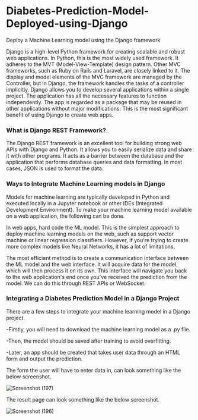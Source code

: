 # Diabetes-Prediction-Model-Deployed-using-Django
Deploy a Machine Learning model using the Django  framework 

Django is a high-level Python framework for creating scalable and robust web applications. In Python, this is the most widely used framework. It adheres to the MVT (Model-View-Template) design pattern. Other MVC frameworks, such as Ruby on Rails and Laravel, are closely linked to it. The display and model elements of the MVC framework are managed by the Controller, but in Django, the framework handles the tasks of a controller implicitly. Django allows you to develop several applications within a single project. The application has all the necessary features to function independently. The app is regarded as a package that may be reused in other applications without major modifications. This is the most significant benefit of using Django to create web apps.

### What is Django REST Framework?
The Django REST framework is an excellent tool for building strong web APIs with Django and Python. It allows you to easily serialize data and share it with other programs. It acts as a barrier between the database and the application that performs database queries and data formatting. In most cases, JSON is used to format the data.

### Ways to Integrate Machine Learning models in Django
Models for machine learning are typically developed in Python and executed locally in a Jupyter notebook or other IDEs (Integrated Development Environment). To make your machine learning model available on a web application, the following can be done.

In web apps, hard code the ML model. This is the simplest approach to deploy machine learning models on the web, such as support vector machine or linear regression classifiers. However, if you're trying to create more complex models like Neural Networks, it has a lot of limitations.

The most efficient method is to create a communication interface between the ML model and the web interface. It will acquire data for the model, which will then process it on its own. This interface will navigate you back to the web application's end once you've received the prediction from the model. We can do this through REST APIs or WebSocket.


### Integrating a Diabetes Prediction Model in a Django Project
There are a few steps to integrate your machine learning model in a Django project.

  -Firstly, you will need to download the machine learning model as a .py file.

  -Then, the model should be saved after training to avoid overfitting.

  -Later, an app should be created that takes user data through an HTML form and output the prediction.
  
  The form the user will have to enter data in, can look something like the below screenshot.
  
![Screenshot (197)](https://user-images.githubusercontent.com/67731093/197136812-d651ddf2-085c-462b-99ef-3c9ba8435d05.png)

The result page can look something like the below screenshot.

![Screenshot (196)](https://user-images.githubusercontent.com/67731093/197136882-523ac3fc-70ec-4058-bcf4-a8cb3827bf05.png)
